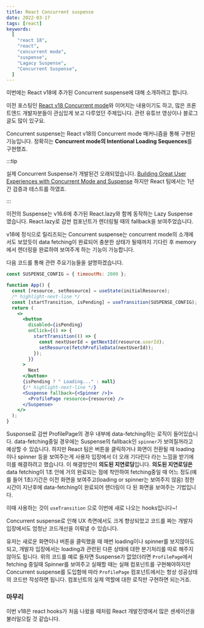 ```yaml
---
title: React Concurrent suspense
date: 2022-03-17
tags: [react]
keywords:
  [
    "react 18",
    "react",
    "concurrent mode",
    "suspense",
    "Lagacy Suspense",
    "Concurrent Suspense",
  ]
---
```


이번에는 React v18에 추가된 Concurrent suspense에 대해 소개하려고 합니다.

이전 포스팅인 [React v18 Concurrent mode](https://kooku0.github.io/blog/react18-concurrent-mode/)와 이어지는 내용이기도 하고, 많은 프론트엔드 개발자분들이 관심있게 보고 다루었던 주제입니다. 관련 유튜브 영상이나 블로그 글도 많이 있구요.

Concurrent suspense는 React v18의 Concurrent mode 매커니즘을 통해 구현된 기능입니다. 정확히는 **Concurrent mode의 Intentional Loading Sequences**를 구현했죠.

:::tip

실제 Concurrent Suspense가 개발된건 오래되었습니다. [Building Great User Experiences with Concurrent Mode and Suspense](https://ko.reactjs.org/blog/2019/11/06/building-great-user-experiences-with-concurrent-mode-and-suspense.html) 하지만 React 팀에서는 1년간 검증과 테스트를 하였죠.

:::

이전의 Suspense는 v16.6에 추가된 React.lazy와 함께 동작하는 Lazy Suspense 였습니다. React.lazy로 감싼 컴포넌트가 렌더링될 때의 fallback을 보여주었습니다.

v18에 정식으로 릴리즈되는 Concurrent suspense는 concurrent mode의 소개에서도 보았듯이 data fetching이 완료되어 충분한 상태가 될때까지 기다린 후 memory에서 렌더링을 완료하여 보여주게 하는 기능이 가능합니다.

다음 코드를 통해 관련 주요기능들을 설명하겠습니다.

```jsx
const SUSPENSE_CONFIG = { timeoutMs: 2000 };

function App() {
  const [resource, setResource] = useState(initialResource);
  /* highlight-next-line */
  const [startTransition, isPending] = useTransition(SUSPENSE_CONFIG);
  return (
    <>
      <button
        disabled={isPending}
        onClick={() => {
          startTransition(() => {
            const nextUserId = getNextId(resource.userId);
            setResource(fetchProfileData(nextUserId));
          });
        }}
      >
        Next
      </button>
      {isPending ? " Loading..." : null}
      {/* highlight-next-line */}
      <Suspense fallback={<Spinner />}>
        <ProfilePage resource={resource} />
      </Suspense>
    </>
  );
}
```

Susponse로 감싼 ProfilePage의 경우 내부에 data-fetching하는 로직이 들어있습니다. data-fetching중일 경우에는 Suspense의 fallback인 `spinner`가 보여질꺼라고 예상할 수 있습니다. 하지만 React 팀은 버튼을 클릭하거나 화면이 전환될 때 loading이나 spinner 등을 보여주는게 사용자 입장에서 더 오래 기다린다 라는 느낌을 받기에 이를 해결하려고 했습니다. 이 해결방안이 **의도된 지연로딩**입니다. **의도된 지연로딩은** data fetching이 1초 안에 거의 완료되는 점에 착안하여 fetching중일 때 어느 정도(예를 들어 1초)기간은 이전 화면을 보여주고(loading or spinner는 보여주지 않음) 정한 시간이 지난후에 data-fetching이 완료되어 렌더링이 다 된 화면을 보여주는 기법입니다.

이때 사용하는 것이 `useTransition` 으로 이번에 새로 나오는 hooks입니다~!

Concurrent suspense로 인해 UX 측면에서도 크게 향상되었고 코드를 짜는 개발자 입장에서도 엄청난 코드개선을 이뤄낼 수 있습니다.

유저는 새로운 화면이나 버튼을 클릭했을 때 매번 loading이나 spinner를 보지않아도되고, 개발자 입장에서는 loading과 관련된 다른 상태에 대한 분기처리를 따로 해주지 않아도 됩니다. 위의 코드를 예로 들자면 Suspense가 없었더라면 `ProfilePage`에서 fetching 중일때 Spinner를 보여주고 실패할 때는 실패 컴포넌트를 구현해야하지만 Concurrent suspense를 도입함에 따라 `ProfilePage` 컴포넌트에서는 항상 성공상태의 코드만 작성하면 됩니다. 컴포넌트의 실제 역할에 대한 로직만 구현하면 되는거죠.

### 마무리

이번 v18은 react hooks가 처음 나왔을 때처럼 React 개발진영에서 많은 센세이션을 불러일으킬 것 같습니다.
